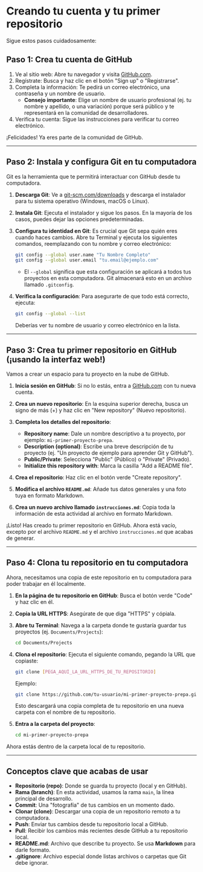 
# Creando tu cuenta y tu primer repositorio

Sigue estos pasos cuidadosamente:

## Paso 1: Crea tu cuenta de GitHub

1. Ve al sitio web: Abre tu navegador y visita [GitHub.com](https://github.com/).
2. Regístrate: Busca y haz clic en el botón "Sign up" o "Registrarse".
3. Completa la información: Te pedirá un correo electrónico, una contraseña y un nombre de usuario.  
   - **Consejo importante**: Elige un nombre de usuario profesional (ej. tu nombre y apellido, o una variación) porque será público y te representará en la comunidad de desarrolladores.
4. Verifica tu cuenta: Sigue las instrucciones para verificar tu correo electrónico.

¡Felicidades! Ya eres parte de la comunidad de GitHub.

---

## Paso 2: Instala y configura Git en tu computadora

Git es la herramienta que te permitirá interactuar con GitHub desde tu computadora.

1. **Descarga Git**: Ve a [git-scm.com/downloads](https://git-scm.com/downloads) y descarga el instalador para tu sistema operativo (Windows, macOS o Linux).
2. **Instala Git**: Ejecuta el instalador y sigue los pasos. En la mayoría de los casos, puedes dejar las opciones predeterminadas.
3. **Configura tu identidad en Git**: Es crucial que Git sepa quién eres cuando haces cambios. Abre tu Terminal y ejecuta los siguientes comandos, reemplazando con tu nombre y correo electrónico:

   ```bash
   git config --global user.name "Tu Nombre Completo"
   git config --global user.email "tu.email@ejemplo.com"
   ```

   - El `--global` significa que esta configuración se aplicará a todos tus proyectos en esta computadora. Git almacenará esto en un archivo llamado `.gitconfig`.

4. **Verifica la configuración**: Para asegurarte de que todo está correcto, ejecuta:

   ```bash
   git config --global --list
   ```

   Deberías ver tu nombre de usuario y correo electrónico en la lista.

---

## Paso 3: Crea tu primer repositorio en GitHub (¡usando la interfaz web!)

Vamos a crear un espacio para tu proyecto en la nube de GitHub.

1. **Inicia sesión en GitHub**: Si no lo estás, entra a [GitHub.com](https://github.com/) con tu nueva cuenta.
2. **Crea un nuevo repositorio**: En la esquina superior derecha, busca un signo de más (+) y haz clic en "New repository" (Nuevo repositorio).
3. **Completa los detalles del repositorio**:  
   - **Repository name**: Dale un nombre descriptivo a tu proyecto, por ejemplo: `mi-primer-proyecto-prepa`.
   - **Description (optional)**: Escribe una breve descripción de tu proyecto (ej. "Un proyecto de ejemplo para aprender Git y GitHub").
   - **Public/Private**: Selecciona "Public" (Público) o "Private" (Privado).
   - **Initialize this repository with**: Marca la casilla "Add a README file".

4. **Crea el repositorio**: Haz clic en el botón verde "Create repository".
5. **Modifica el archivo `README.md`**: Añade tus datos generales y una foto tuya en formato Markdown.
6. **Crea un nuevo archivo llamado `instrucciones.md`**: Copia toda la información de esta actividad al archivo en formato Markdown.

¡Listo! Has creado tu primer repositorio en GitHub. Ahora está vacío, excepto por el archivo `README.md` y el archivo `instrucciones.md` que acabas de generar.

---

## Paso 4: Clona tu repositorio en tu computadora

Ahora, necesitamos una copia de este repositorio en tu computadora para poder trabajar en él localmente.

1. **En la página de tu repositorio en GitHub**: Busca el botón verde "Code" y haz clic en él.
2. **Copia la URL HTTPS**: Asegúrate de que diga "HTTPS" y cópiala.
3. **Abre tu Terminal**: Navega a la carpeta donde te gustaría guardar tus proyectos (ej. `Documents/Projects`):

   ```bash
   cd Documents/Projects
   ```

4. **Clona el repositorio**: Ejecuta el siguiente comando, pegando la URL que copiaste:

   ```bash
   git clone [PEGA_AQUÍ_LA_URL_HTTPS_DE_TU_REPOSITORIO]
   ```

   Ejemplo:

   ```bash
   git clone https://github.com/tu-usuario/mi-primer-proyecto-prepa.git
   ```

   Esto descargará una copia completa de tu repositorio en una nueva carpeta con el nombre de tu repositorio.

5. **Entra a la carpeta del proyecto**:

   ```bash
   cd mi-primer-proyecto-prepa
   ```

Ahora estás dentro de la carpeta local de tu repositorio.

---

## Conceptos clave que acabas de usar

- **Repositorio (repo)**: Donde se guarda tu proyecto (local y en GitHub).
- **Rama (branch)**: En esta actividad, usamos la rama `main`, la línea principal de desarrollo.
- **Commit**: Una "fotografía" de tus cambios en un momento dado.
- **Clonar (clone)**: Descargar una copia de un repositorio remoto a tu computadora.
- **Push**: Enviar tus cambios desde tu repositorio local a GitHub.
- **Pull**: Recibir los cambios más recientes desde GitHub a tu repositorio local.
- **README.md**: Archivo que describe tu proyecto. Se usa **Markdown** para darle formato.
- **.gitignore**: Archivo especial donde listas archivos o carpetas que Git debe ignorar.